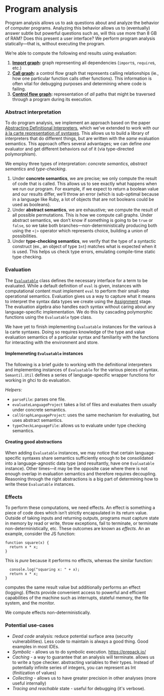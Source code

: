 # Program analysis

Program analysis allows us to ask questions about and analyze the behavior of computer programs. Analyzing this behavior allows us to (eventually) answer subtle but powerful questions such as, will this use more than 8 GB of RAM? Does this present a user interface? We perform program analysis statically—that is, without executing the program.

We’re able to compute the following end results using evaluation:
1. **[Import graph](https://github.com/github/semantic/blob/master/docs/import-graph.md):** graph representing all dependencies (`import`s, `require`s, etc.)
2. **[Call graph](https://github.com/orgs/github/projects/390):** a control flow graph that represents calling relationships (ie., how one particular function calls other functions). This information is often vital for debugging purposes and determining where code is failing.
3. **[Control flow graph](https://github.com/orgs/github/projects/471#card-11585654):** representation of _all_ paths that might be traversed through a program during its execution.

### Abstract interpretation
To do program analysis, we implement an approach based on the paper [Abstracting Definitional Interpreters](https://plum-umd.github.io/abstracting-definitional-interpreters/), which we've extended to work with our [à la carte representation of syntaxes](http://www.cs.ru.nl/~W.Swierstra/Publications/DataTypesALaCarte.pdf). This allows us to build a library of interpreters that do different things, but are written with the _same_ evaluation semantics. This approach offers several advantages; we can define _one_ evaluator and get different behaviors out of it (via type-directed polymorphism).

We employ three types of interpretation: *concrete semantics*, *abstract semantics* and *type-checking*.

1. Under **concrete semantics**, we are precise; we only compute the result of code that is called. This allows us to see exactly what happens when we run our program. For example, if we expect to return a boolean value and our results differ, we’ll throw an error (which is sub-optimal because in a language like Ruby, a lot of objects that are not booleans could be used as booleans).
2. Under **abstract semantics**, we are exhaustive; we compute the result of all possible permutations. This is how we compute call graphs. Under abstract semantics, we don’t know if something is going to be `true` or `false`, so we take both branches—non-deterministically producing both using the `<|>` operator which represents choice, building a union of possibilities.
3. Under **type-checking semantics**, we verify that the type of a syntactic construct (ex., an object of type `Int`) matches what is expected when it is used. This helps us check type errors, emulating compile-time static type checking.

### Evaluation
The [`Evaluatable`](https://github.com/github/semantic/blob/master/src/Data/Abstract/Evaluatable.hs) class defines the necessary interface for a term to be evaluated. While a default definition of `eval` is given, instances with computational content must implement `eval` to perform their small-step operational semantics. Evaluation gives us a way to capture what it means to interpret the syntax data types we create using the [Assignment](https://github.com/github/semantic/blob/master/docs/assignment.md) stage. The evaluation algebra also handles each syntax without caring about any language-specific implementation. We do this by cascading polymorphic functions using the `Evaluatable` type class.

We have yet to finish implementing `Evaluatable` instances for the various à la carte syntaxes. Doing so requires knowledge of the type and value evaluation semantics of a particular syntax and familiarity with the functions for interacting with the environment and store.

#### Implemeneting `Evaluatable` instances
The following is a brief guide to working with the definitional interpreters and implementing instances of `Evaluatable` for the various pieces of syntax. `Semantil.Util` defines a series of language-specific wrapper functions for working in ghci to do evaluation.

_Helpers:_
- `parseFile`: parses one file.
- `evaluateLanguageProject` takes a list of files and evaluates them usually under concrete semantics.
- `callGraphLanguageProject`: uses the same mechanism for evaluating, but uses abstract semantics.
- `typeCheckLanguageFile`: allows us to evaluate under type checking semantics.

#### Creating good abstractions
When adding `Evaluatable` instances, we may notice that certain language-specific syntaxes share semantics sufficiently enough to be consolidated into a language-agnostic data type (and resultantly, have one `Evaluatable` instance). Other times—it may be the opposite case where there is not enough overlap in evaluation semantics and therefore requires decoupling. Reasoning through the right abstractions is a big part of determining how to write these `Evaluatable` instances.

### Effects
To perform these computations, we need effects. An effect is something a piece of code does which isn’t strictly encapsulated in its return value. Outside of taking inputs and returning outputs, programs must capture state in memory by read or write, throw exceptions, fail to terminate, or terminate non-deterministically, etc. These outcomes are known as _effects_. An an example, consider the JS function:

```
function square(x) {
  return x * x;
}
```

This is _pure_ because it performs no effects, whereas the similar function:

```function square(x) {
  console.log("squaring x: " + x);
  return x * x;
}
```
computes the same result value but additionally performs an effect (logging). Effects provide convenient access to powerful and efficient capabilities of the machine such as interrupts, stateful memory, the file system, and the monitor.

We compute effects non-deterministically.

<!--- WIP: come back and briefly talk about why this is useful for program analysis --->

<!--- WIP: come back and briefly talk about why this is useful for runEvaluator ---> 

### Potential use-cases

- *Dead code* analysis: reduce potential surface area (security vulnerabilities). Less code to maintain is always a good thing. Good examples in most IDEs.
- *Symbolic* - allows us to do symbolic execution. https://prepack.io/
- *Caching* - a way to guarantee that an analysis will terminate. allows us to write a type checker. abstracting variables to their types. Instead of potentially infinite series of integers, you can represent as Int (finitization of values)
- *Collecting* - allows us to have greater precision in other analyses (more useful internally)
- *Tracing and reachable* state - useful for debugging (it's verbose).
